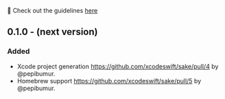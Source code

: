 🚀 Check out the guidelines [here](https://github.com/xcodeswift/contributors/blob/master/CHANGELOG_GUIDELINES.md)

## 0.1.0 - (next version)

### Added
- Xcode project generation https://github.com/xcodeswift/sake/pull/4 by @pepibumur.
- Homebrew support https://github.com/xcodeswift/sake/pull/5 by @pepibumur.
